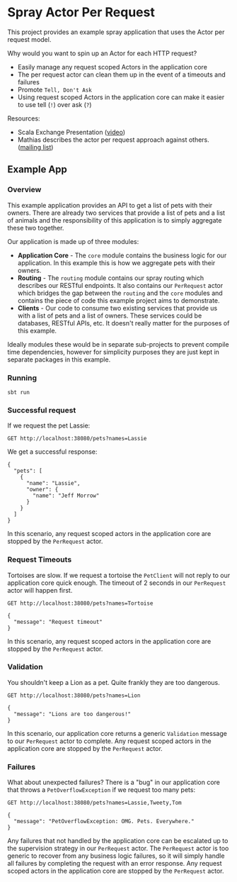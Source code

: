 # Spray Actor Per Request

This project provides an example spray application that uses the Actor per request model.

Why would you want to spin up an Actor for each HTTP request?

 * Easily manage any request scoped Actors in the application core
  * The per request actor can clean them up in the event of a timeouts and failures
 * Promote `Tell, Don't Ask`
  * Using request scoped Actors in the application core can make it easier to use tell (`!`) over ask (`?`)

Resources:

 * Scala Exchange Presentation ([video](http://skillsmatter.com/podcast/scala/scala-does-the-catwalk))
 * Mathias describes the actor per request approach against others.
   ([mailing list](https://groups.google.com/forum/#!msg/spray-user/5x9kba7j1FI/r_aaDTPWHFkJ))

## Example App

### Overview

This example application provides an API to get a list of pets with their owners. There are already two services that
provide a list of pets and a list of animals and the responsibility of this application is to simply aggregate these two
together.

Our application is made up of three modules:

 * **Application Core** - The `core` module contains the business logic for our application. In this example this is
   how we aggregate pets with their owners.
 * **Routing** - The `routing` module contains our spray routing which describes our RESTful endpoints. It also contains
   our `PerRequest` actor which bridges the gap between the `routing` and the `core` modules and contains the piece of
   code this example project aims to demonstrate.
 * **Clients** - Our code to consume two existing services that provide us with a list of pets and a list of owners.
   These services could be databases, RESTful APIs, etc. It doesn't really matter for the purposes of this example.

Ideally modules these would be in separate sub-projects to prevent compile time dependencies, however for simplicity
purposes they are just kept in separate packages in this example.

### Running

    sbt run

### Successful request

If we request the pet Lassie:

    GET http://localhost:38080/pets?names=Lassie

We get a successful response:

    {
      "pets": [
        {
          "name": "Lassie",
          "owner": {
            "name": "Jeff Morrow"
          }
        }
      ]
    }

In this scenario, any request scoped actors in the application core are stopped by the `PerRequest` actor.

### Request Timeouts

Tortoises are slow. If we request a tortoise the `PetClient` will not reply to our application core quick enough. The
timeout of 2 seconds in our `PerRequest` actor will happen first.

    GET http://localhost:38080/pets?names=Tortoise

    {
      "message": "Request timeout"
    }

In this scenario, any request scoped actors in the application core are stopped by the `PerRequest` actor.

### Validation

You shouldn't keep a Lion as a pet. Quite frankly they are too dangerous.

    GET http://localhost:38080/pets?names=Lion

    {
      "message": "Lions are too dangerous!"
    }

In this scenario, our application core returns a generic `Validation` message to our `PerRequest` actor to complete. Any
request scoped actors in the application core are stopped by the `PerRequest` actor.

### Failures

What about unexpected failures? There is a "bug" in our application core that throws a `PetOverflowException` if we
request too many pets:

    GET http://localhost:38080/pets?names=Lassie,Tweety,Tom

    {
      "message": "PetOverflowException: OMG. Pets. Everywhere."
    }

Any failures that not handled by the application core can be escalated up to the supervision strategy in our
`PerRequest` actor. The `PerRequest` actor is too generic to recover from any business logic failures, so it will
simply handle all failures by completing the request with an error response. Any request scoped actors in the
application core are stopped by the `PerRequest` actor.
